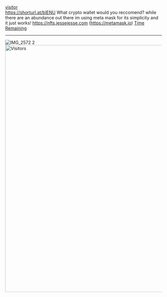 <a href="https://rarible.com/token/0xc9154424b823b10579895ccbe442d41b9abd96ed:49810866760327997825089530041255635556217620207502715780702497148749412827148">visitor</a><br>https://shorturl.at/blENU
What crypto wallet would you reccomend? while there are an abundance out there im using meta mask for its simplicity and it just works! https://nfts.jessejesse.com (https://metamask.io) <a href="https://logwork.com/countdown-8rqs">Time Remaining</a><hr>
![IMG_2572 2](https://github.com/sudo-self/visitor/assets/119916323/4c7ddf04-89ce-4e8c-a6f4-b367230ba216)
<img width="797" alt="Visitors" src="https://github.com/sudo-self/visitor/assets/119916323/20fa61e9-ee8a-4be6-9aa2-7ba2afdd1797">
